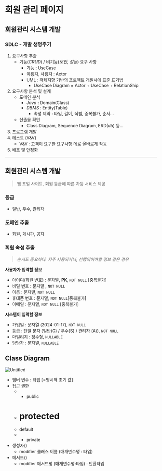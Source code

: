 # 회원 관리 페이지

## 회원관리 시스템 개발

### SDLC - 개발 생명주기

1. 요구사항 추출 
    - 기능(*CRUD*) / 비기능(*보안, 성능*) 요구 사항
        - 기능 : UseCase
        - 이용자, 사용자 : Actor
        - UML : 객체지향 기반의 프로젝트 개발시에 표준 표기법
            - UseCase Diagram = Actor + UseCase + RelationShip
2. 요구사항 분석 및 설계
    - 도메인 분석
        - *Java* : Domain(Class)
        - *DBMS* : Entity(Table)
            - 속성 제약 : 타입, 길이, 식별, 중복불가, 순서…
    - 산출물 확인
        - Class Diagram, Sequence Diagram, ERD(*db*) 등…
3. 프로그램 개발
4. 테스트 (V&V) 
    - V&V : 고객이 요구한 요구사항 데로 올바르게 작동
5. 배포 및 안정화

---

## 회원관리 시스템 개발

> 웹 포털 사이트, 회원 등급에 따른 차등 서비스 제공
> 

### 등급

- 일반, 우수, 관리자

### 도메인 추출

- 회원, 게시판, 공지

### 회원 속성 추출

> *순서도 중요하다. 자주 사용되거나, 선행되어야할 정보 같은 경우*
> 

**사용자가 입력할 정보**

- 아이디(회원 번호) : 문자열, **PK**, `NOT NULL` [중복불가]
- 비밀 번호 : 문자열 , `NOT NULL`
- 이름 : 문자열, `NOT NULL`
- 휴대폰 번호 : 문자열, `NOT NULL`[중복불가]
- 이메일 : 문자열, `NOT NULL` [중복불가]

**시스템이 입력할 정보**

- 가입일 : 문자열 (2024-01-17), `NOT NULL`
- 등급 : 단일 문자 (일반(G) / 우수(S) / 관리자 (A)), `NOT NULL`
- 마일리지 : 정수형, `NULLABLE`
- 담당자 : 문자열, `NULLABLE`

## Class Diagram

![Untitled](%E1%84%92%E1%85%AC%E1%84%8B%E1%85%AF%E1%86%AB%20%E1%84%80%E1%85%AA%E1%86%AB%E1%84%85%E1%85%B5%20%E1%84%91%E1%85%A6%E1%84%8B%E1%85%B5%E1%84%8C%E1%85%B5%20956d8f628c2d4135b585d8e370eee90b/Untitled.png)

- 멤버 변수 : 타입 [=명시적 초기 값]
- 접근 권한
    - + public
    - # protected
    - default
    - - private
- 생성자()
    - modifier 클래스 이름 (매개변수명 : 타입)
- 메서드()
    - modifier 메서드명 (매개변수명:타입) : 반환타입